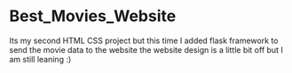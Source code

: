# Best_Movies_Website
Its my second HTML CSS project but this time I added flask framework to send the movie data to the website the website design is a little bit off but I am still leaning  :)
